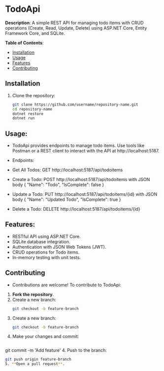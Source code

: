 # TodoApi

**Description**: A simple REST API for managing todo items with CRUD operations (Create, Read, Update, Delete) using ASP.NET Core, Entity Framework Core, and SQLite.

**Table of Contents**:
- [Installation](#installation)
- [Usage](#usage)
- [Features](#features)
- [Contributing](#contributing)
  
## Installation
1. Clone the repository:
   ```bash
   git clone https://github.com/username/repository-name.git
   cd repository-name
   dotnet restore
   dotnet run

## **Usage**:
- TodoApi provides endpoints to manage todo items. Use tools like Postman or a REST client to interact with the API at http://localhost:5187.

- Endpoints:
- Get All Todos: GET http://localhost:5187/api/todoitems
- Create a Todo: POST http://localhost:5187/api/todoitems with JSON body { "Name": "Todo", "IsComplete": false }
- Update a Todo: PUT http://localhost:5187/api/todoitems/{id} with JSON body { "Name": "Updated Todo", "IsComplete": true }
- Delete a Todo: DELETE http://localhost:5187/api/todoitems/{id}

## **Features**:
- RESTful API using ASP.NET Core.
- SQLite database integration.
- Authentication with JSON Web Tokens (JWT).
- CRUD operations for Todo items.
- In-memory testing with unit tests.

## **Contributing**
- Contributions are welcome! To contribute to TodoApi:
  
1. **Fork the repository**.
2. Create a new branch:
   ```bash
   git checkout -b feature-branch
2. Create a new branch:
   ```bash
   git checkout -b feature-branch
3. Make your changes and commit:
   ```bash
  git commit -m 'Add feature'
4. Push to the branch:
   ```bash
   git push origin feature-branch
5. **Open a pull request**.
